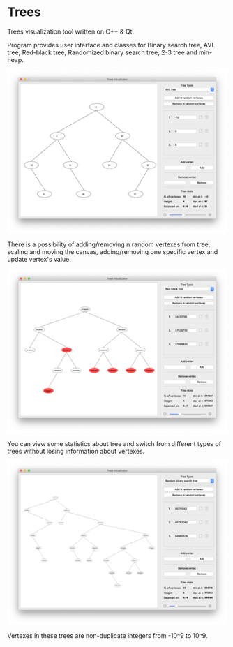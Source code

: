 # Trees
Trees visualization tool written on C++ &amp; Qt.

Program provides user interface and classes for Binary search tree, AVL tree, Red-black tree, Randomized binary search tree, 2-3 tree and min-heap.

![AVL tree](https://raw.githubusercontent.com/afentev/Trees/main/Screen%20Shot%202020-11-04%20at%208.34.04%20PM.png)

There is a possibility of adding/removing n random vertexes from tree, scaling and moving the canvas, adding/removing one specific vertex and update vertex's value. 

![Red Black tree](https://github.com/afentev/Trees/blob/main/Screen%20Shot%202020-11-04%20at%208.34.32%20PM.png?raw=true)

You can view some statistics about tree and switch from different types of trees without losing information about vertexes.

![Random Binary search tree](https://github.com/afentev/Trees/blob/main/Screen%20Shot%202020-11-04%20at%208.34.57%20PM.png?raw=true)

Vertexes in these trees are non-duplicate integers from -10^9 to 10^9.

